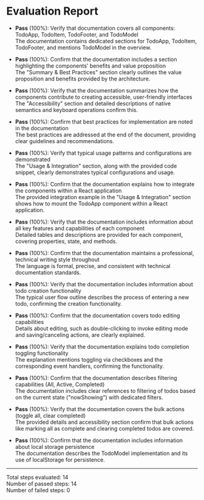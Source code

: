 # Evaluation Report

- **Pass** (100%): Verify that documentation covers all components: TodoApp, TodoItem, TodoFooter, and TodoModel  
  The documentation contains dedicated sections for TodoApp, TodoItem, TodoFooter, and mentions TodoModel in the overview.

- **Pass** (100%): Confirm that the documentation includes a section highlighting the components' benefits and value proposition  
  The "Summary & Best Practices" section clearly outlines the value proposition and benefits provided by the architecture.

- **Pass** (100%): Verify that the documentation summarizes how the components contribute to creating accessible, user-friendly interfaces  
  The "Accessibility" section and detailed descriptions of native semantics and keyboard operations confirm this.

- **Pass** (100%): Confirm that best practices for implementation are noted in the documentation  
  The best practices are addressed at the end of the document, providing clear guidelines and recommendations.

- **Pass** (100%): Verify that typical usage patterns and configurations are demonstrated  
  The "Usage & Integration" section, along with the provided code snippet, clearly demonstrates typical configurations and usage.

- **Pass** (100%): Confirm that the documentation explains how to integrate the components within a React application  
  The provided integration example in the "Usage & Integration" section shows how to mount the TodoApp component within a React application.

- **Pass** (100%): Verify that the documentation includes information about all key features and capabilities of each component  
  Detailed tables and descriptions are provided for each component, covering properties, state, and methods.

- **Pass** (100%): Confirm that the documentation maintains a professional, technical writing style throughout  
  The language is formal, precise, and consistent with technical documentation standards.

- **Pass** (100%): Verify that the documentation includes information about todo creation functionality  
  The typical user flow outline describes the process of entering a new todo, confirming the creation functionality.

- **Pass** (100%): Confirm that the documentation covers todo editing capabilities  
  Details about editing, such as double-clicking to invoke editing mode and saving/canceling actions, are clearly explained.

- **Pass** (100%): Verify that the documentation explains todo completion toggling functionality  
  The explanation mentions toggling via checkboxes and the corresponding event handlers, confirming the functionality.

- **Pass** (100%): Confirm that the documentation describes filtering capabilities (All, Active, Completed)  
  The documentation includes clear references to filtering of todos based on the current state ("nowShowing") with dedicated filters.

- **Pass** (100%): Verify that the documentation covers the bulk actions (toggle all, clear completed)  
  The provided details and accessibility section confirm that bulk actions like marking all as complete and clearing completed todos are covered.

- **Pass** (100%): Confirm that the documentation includes information about local storage persistence  
  The documentation describes the TodoModel implementation and its use of localStorage for persistence.

---

Total steps evaluated: 14  
Number of passed steps: 14  
Number of failed steps: 0